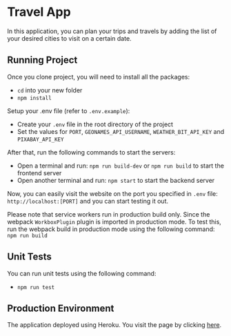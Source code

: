 # Travel App
In this application, you can plan your trips and travels by adding the list of your desired cities to visit on a certain date.

## Running Project
Once you clone project, you will need to install all the packages:
- `cd` into your new folder
- `npm install`

Setup your .env file (refer to `.env.example`):
- Create your `.env` file in the root directory of the project
- Set the values for `PORT`, `GEONAMES_API_USERNAME`, `WEATHER_BIT_API_KEY` and `PIXABAY_API_KEY`

After that, run the following commands to start the servers:
- Open a terminal and run: `npm run build-dev` or `npm run build` to start the frontend server
- Open another terminal and run: `npm start` to start the backend server

Now, you can easily visit the website on the port you specified in `.env` file: `http://localhost:[PORT]` and you can start testing it out.

Please note that service workers run in production build only. Since the webpack `WorkboxPlugin` plugin is imported in production mode. To test this, run the webpack build in production mode using the following command: `npm run build`
 
## Unit Tests
You can run unit tests using the following command:
- `npm run test`

## Production Environment
The application deployed using Heroku. You visit the page by clicking [here](https://ammalomari-travel-app.herokuapp.com/).